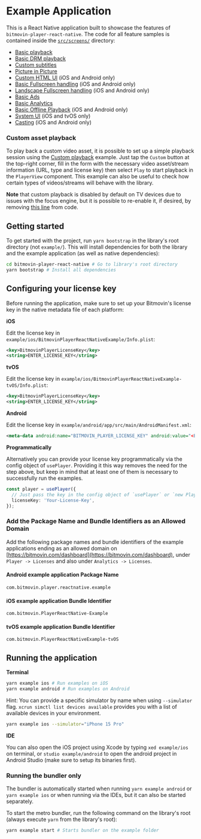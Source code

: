 # Example Application

This is a React Native application built to showcase the features of `bitmovin-player-react-native`. The code for all feature samples is contained
inside the [`src/screens/`](https://github.com/bitmovin/bitmovin-player-react-native/tree/development/example/src/screens) directory:

- [Basic playback](https://github.com/bitmovin/bitmovin-player-react-native/blob/development/example/src/screens/BasicPlayback.tsx)
- [Basic DRM playback](https://github.com/bitmovin/bitmovin-player-react-native/blob/development/example/src/screens/BasicDrmPlayback.tsx)
- [Custom subtitles](https://github.com/bitmovin/bitmovin-player-react-native/blob/development/example/src/screens/SubtitlePlayback.tsx)
- [Picture in Picture](https://github.com/bitmovin/bitmovin-player-react-native/blob/development/example/src/screens/BasicPictureInPicture.tsx)
- [Custom HTML UI](https://github.com/bitmovin/bitmovin-player-react-native/blob/development/example/src/screens/CustomHtmlUi.tsx) (iOS and Android only)
- [Basic Fullscreen handling](https://github.com/bitmovin/bitmovin-player-react-native/blob/development/example/src/screens/BasicFullscreenHandling.tsx) (iOS and Android only)
- [Landscape Fullscreen handling](https://github.com/bitmovin/bitmovin-player-react-native/blob/development/example/src/screens/LandscapeFullscreenHandling.tsx) (iOS and Android only)
- [Basic Ads](https://github.com/bitmovin/bitmovin-player-react-native/blob/development/example/src/screens/BasicAds.tsx)
- [Basic Analytics](https://github.com/bitmovin/bitmovin-player-react-native/blob/development/example/src/screens/BasicAnalytics.tsx)
- [Basic Offline Playback](https://github.com/bitmovin/bitmovin-player-react-native/blob/development/example/src/screens/OfflinePlayback.tsx) (iOS and Android only)
- [System UI](https://github.com/bitmovin/bitmovin-player-react-native/blob/development/example/src/screens/SystemUi.tsx) (iOS and tvOS only)
- [Casting](https://github.com/bitmovin/bitmovin-player-react-native/blob/development/example/src/screens/Casting.tsx) (iOS and Android only)

### Custom asset playback

To play back a custom video asset, it is possible to set up a simple playback session using the [Custom playback](https://github.com/bitmovin/bitmovin-player-react-native/blob/development/example/src/screens/CustomPlayback.tsx) example. Just tap the `Custom` button at the top-right corner, fill in the form with the necessary video asset/stream information (URL, type and license key) then select `Play` to start playback in the `PlayerView` component. This example can also be useful to check how certain types of videos/streams will behave with the library.

**Note** that custom playback is disabled by default on TV devices due to issues with the focus engine, but it is possible to re-enable it, if desired, by removing [this line](https://github.com/bitmovin/bitmovin-player-react-native/blob/development/example/src/App.tsx#L130) from code.

## Getting started

To get started with the project, run `yarn bootstrap` in the library's root directory (not `example/`). This will install dependencies for both the library and the example application (as well as native dependencies):

```sh
cd bitmovin-player-react-native # Go to library's root directory
yarn bootstrap # Install all dependencies
```

## Configuring your license key

Before running the application, make sure to set up your Bitmovin's license key in the native metadata file of each platform:

**iOS**

Edit the license key in `example/ios/BitmovinPlayerReactNativeExample/Info.plist`:

```xml
<key>BitmovinPlayerLicenseKey</key>
<string>ENTER_LICENSE_KEY</string>
```

**tvOS**

Edit the license key in `example/ios/BitmovinPlayerReactNativeExample-tvOS/Info.plist`:

```xml
<key>BitmovinPlayerLicenseKey</key>
<string>ENTER_LICENSE_KEY</string>
```

**Android**

Edit the license key in `example/android/app/src/main/AndroidManifest.xml`:

```xml
<meta-data android:name="BITMOVIN_PLAYER_LICENSE_KEY" android:value="<ENTER_LICENSE_KEY>" />
```

**Programmatically**

Alternatively you can provide your license key programmatically via the config object of `usePlayer`. Providing it this way removes the need for the step above, but keep in mind that at least one of them is necessary to successfully run the examples.

```ts
const player = usePlayer({
  // Just pass the key in the config object of `usePlayer` or `new Player()` in each example
  licenseKey: 'Your-License-Key',
});
```

### Add the Package Name and Bundle Identifiers as an Allowed Domain

Add the following package names and bundle identifiers of the example applications ending as an allowed domain on [https://bitmovin.com/dashboard](https://bitmovin.com/dashboard), under `Player -> Licenses` and also under `Analytics -> Licenses`.

#### Android example application Package Name

```
com.bitmovin.player.reactnative.example
```

#### iOS example application Bundle Identifier

```
com.bitmovin.PlayerReactNative-Example
```

#### tvOS example application Bundle Identifier

```
com.bitmovin.PlayerReactNativeExample-tvOS
```

## Running the application

**Terminal**

```sh
yarn example ios # Run examples on iOS
yarn example android # Run examples on Android
```

Hint: You can provide a specific simulator by name when using `--simulator` flag. `xcrun simctl list devices available` provides you with a list of available devices in your environment.

```sh
yarn example ios --simulator="iPhone 15 Pro"
```

**IDE**

You can also open the iOS project using Xcode by typing `xed example/ios` on terminal, or `studio example/android` to open the android project in Android Studio (make sure to setup its binaries first).

### Running the bundler only

The bundler is automatically started when running `yarn example android` or `yarn example ios` or when running via the IDEs, but it can also be started separately.

To start the metro bundler, run the following command on the library's root (always execute `yarn` from the library's root):

```sh
yarn example start # Starts bundler on the example folder
```

